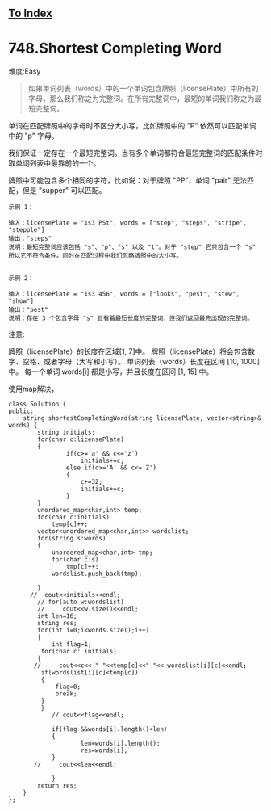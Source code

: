 [To Index](/index.md)
---
# 748.Shortest Completing Word
难度:Easy
> 如果单词列表（words）中的一个单词包含牌照（licensePlate）中所有的字母，那么我们称之为完整词。在所有完整词中，最短的单词我们称之为最短完整词。

单词在匹配牌照中的字母时不区分大小写，比如牌照中的 "P" 依然可以匹配单词中的 "p" 字母。

我们保证一定存在一个最短完整词。当有多个单词都符合最短完整词的匹配条件时取单词列表中最靠前的一个。

牌照中可能包含多个相同的字符，比如说：对于牌照 "PP"，单词 "pair" 无法匹配，但是 "supper" 可以匹配。

 
```
示例 1：

输入：licensePlate = "1s3 PSt", words = ["step", "steps", "stripe", "stepple"]
输出："steps"
说明：最短完整词应该包括 "s"、"p"、"s" 以及 "t"。对于 "step" 它只包含一个 "s" 所以它不符合条件。同时在匹配过程中我们忽略牌照中的大小写。
 

示例 2：

输入：licensePlate = "1s3 456", words = ["looks", "pest", "stew", "show"]
输出："pest"
说明：存在 3 个包含字母 "s" 且有着最短长度的完整词，但我们返回最先出现的完整词。

```

注意:

牌照（licensePlate）的长度在区域[1, 7]中。
牌照（licensePlate）将会包含数字、空格、或者字母（大写和小写）。
单词列表（words）长度在区间 [10, 1000] 中。
每一个单词 words[i] 都是小写，并且长度在区间 [1, 15] 中。


使用map解决，  

```
class Solution {
public:
    string shortestCompletingWord(string licensePlate, vector<string>& words) {
        string initials;
        for(char c:licensePlate)
        {
                if(c>='a' && c<='z')
                    initials+=c;
                else if(c>='A' && c<='Z')
                {
                    c+=32;
                    initials+=c;
                }
        }
        unordered_map<char,int> temp;
        for(char c:initials)
            temp[c]++;
        vector<unordered_map<char,int>> wordslist;
        for(string s:words)
        {
            unordered_map<char,int> tmp;
            for(char c:s)
                tmp[c]++;
            wordslist.push_back(tmp);
    
        }
      //  cout<<initials<<endl;
        // for(auto w:wordslist)
        //     cout<<w.size()<<endl;
        int len=16;
        string res;
        for(int i=0;i<words.size();i++)
        {
            int flag=1;
         for(char c: initials)
        {
       //     cout<<c<< " "<<temp[c]<<" "<< wordslist[i][c]<<endl;
         if(wordslist[i][c]<temp[c])
         {
             flag=0;
             break;
         }
         }
            // cout<<flag<<endl;
             
            if(flag &&words[i].length()<len)
            {
                    len=words[i].length();
                    res=words[i];
            }
       //     cout<<len<<endl;
        
            }
        return res;
    }
};
```
